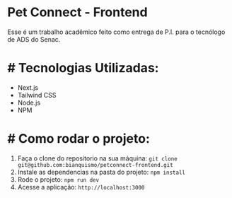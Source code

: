 # Pet Connect - Frontend

Esse é um trabalho acadêmico feito como entrega de P.I. para o tecnólogo de ADS do Senac.

# # Tecnologias Utilizadas:

- Next.js
- Tailwind CSS
- Node.js
- NPM

# # Como rodar o projeto:

1. Faça o clone do repositorio na sua máquina:
 ```git clone git@github.com:bianquismo/petconnect-frontend.git```
2. Instale as dependencias na pasta do projeto:
   ```npm install```
3. Rode o projeto:
   ```npm run dev```
4. Acesse a aplicação:
  ```http://localhost:3000```
